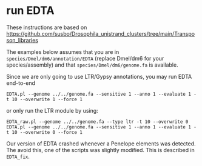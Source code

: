 # run EDTA

These instructions are based on https://github.com/susbo/Drosophila_unistrand_clusters/tree/main/Transposon_libraries

The examples below assumes that you are in `species/Dmel/dm6/annotation/EDTA` (replace Dmel/dm6 for your species/assembly) and that `species/Dmel/dm6/genome.fa` is available.

Since we are only going to use LTR/Gypsy annotations, you may run EDTA end-to-end

```
EDTA.pl --genome ../../genome.fa --sensitive 1 --anno 1 --evaluate 1 -t 10 --overwrite 1 --force 1
```

or only run the LTR module by using:
```
EDTA_raw.pl --genome ../../genome.fa --type ltr -t 10 --overwrite 0
EDTA.pl --genome ../../genome.fa --sensitive 1 --anno 1 --evaluate 1 -t 10 --overwrite 0 --force 1
```

Our version of EDTA crashed whenever a Penelope elements was detected. The avoid this, one of the scripts was slightly modified. This is described in `EDTA_fix`.
